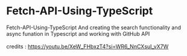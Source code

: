 # Fetch-API-Using-TypeScript
Fetch-API-Using-TypeScript And creating the search functionality and async funation in Typescript and working with GitHub API  
<br>
credits : https://youtu.be/XeW_FHbxzT4?si=WR6_NnCXsuI_vX7W
